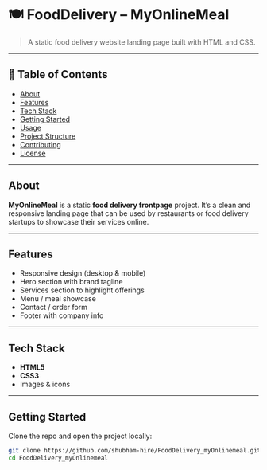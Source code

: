 # 🍽️ FoodDelivery – MyOnlineMeal

> A static food delivery website landing page built with HTML and CSS.

---

## 📂 Table of Contents

- [About](#about)
- [Features](#features)
- [Tech Stack](#tech-stack)
- [Getting Started](#getting-started)
- [Usage](#usage)
- [Project Structure](#project-structure)
- [Contributing](#contributing)
- [License](#license)

---

## About

**MyOnlineMeal** is a static **food delivery frontpage** project.
It’s a clean and responsive landing page that can be used by restaurants or food delivery startups to showcase their services online.

---

## Features

- Responsive design (desktop & mobile)
- Hero section with brand tagline
- Services section to highlight offerings
- Menu / meal showcase
- Contact / order form
- Footer with company info

---

## Tech Stack

- **HTML5**
- **CSS3**
- Images & icons

---

## Getting Started

Clone the repo and open the project locally:

```bash
git clone https://github.com/shubham-hire/FoodDelivery_myOnlinemeal.git
cd FoodDelivery_myOnlinemeal
```

